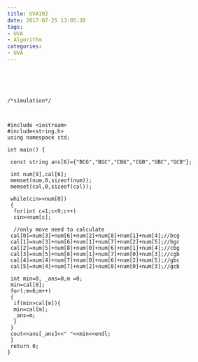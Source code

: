 ```yaml
---
title: UVA102
date: 2017-07-25 13:05:30
tags:
- UVA
- Algorithm
categories:
- UVA
---
```




 <br /> <br /> <br />

<!-- more -->

	/*simulation*/



	#include <iostream>
	#include<string.h>
	using namespace std;

	int main() {

	 const string ans[6]={"BCG","BGC","CBG","CGB","GBC","GCB"};
	 
	 int num[9],cal[6];
	 memset(num,0,sizeof(num));
	 memset(cal,0,sizeof(cal));
	 
	 while(cin>>num[0])
	 {
	  for(int c=1;c<9;c++)
	  cin>>num[c];
	  
	  //only move need to calculate
	 cal[0]=num[3]+num[6]+num[2]+num[8]+num[1]+num[4];//bcg
	 cal[1]=num[3]+num[6]+num[1]+num[7]+num[2]+num[5];//bgc
	 cal[2]=num[5]+num[8]+num[0]+num[6]+num[1]+num[4];//cbg
	 cal[3]=num[5]+num[8]+num[1]+num[7]+num[0]+num[3];//cgb
	 cal[4]=num[4]+num[7]+num[0]+num[6]+num[2]+num[5];//gbc
	 cal[5]=num[4]+num[7]+num[2]+num[8]+num[0]+num[3];//gcb

	 int min=0, _ans=0,m =0;
	 min=cal[0];
	 for(;m<6;m++)
	 {
	  if(min>cal[m]){
	  min=cal[m];
	  _ans=m;
	  }
	 }
	 cout<<ans[_ans]<<" "<<min<<endl;
	 }
	 return 0;
	}
</br>
